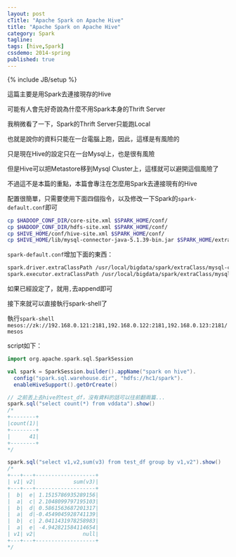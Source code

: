 ```yaml
---
layout: post
cTitle: "Apache Spark on Apache Hive"
title: "Apache Spark on Apache Hive"
category: Spark
tagline:
tags: [hive,Spark]
cssdemo: 2014-spring
published: true
---
```

{% include JB/setup %} 

這篇主要是用Spark去連接現存的Hive

<!-- more -->

可能有人會先好奇說為什麼不用Spark本身的Thrift Server

我稍微看了一下，Spark的Thrift Server只能跑Local

也就是說你的資料只能在一台電腦上跑，因此，這樣是有風險的

只是現在Hive的設定只在一台Mysql上，也是很有風險

但是Hive可以把Metastore移到Mysql Cluster上，這樣就可以避開這個風險了

不過這不是本篇的重點，本篇會專注在怎麼用Spark去連接現有的Hive

配置很簡單，只需要使用下面四個指令，以及修改一下Spark的`spark-default.conf`即可

``` bash
cp $HADOOP_CONF_DIR/core-site.xml $SPARK_HOME/conf/
cp $HADOOP_CONF_DIR/hdfs-site.xml $SPARK_HOME/conf/
cp $HIVE_HOME/conf/hive-site.xml $SPARK_HOME/conf/
cp $HIVE_HOME/lib/mysql-connector-java-5.1.39-bin.jar $SPARK_HOME/extraClass/
```

`spark-default.conf`增加下面的東西：

``` bash
spark.driver.extraClassPath /usr/local/bigdata/spark/extraClass/mysql-connector-java-5.1.39-bin.jar
spark.executor.extraClassPath /usr/local/bigdata/spark/extraClass/mysql-connector-java-5.1.39-bin.jar
```

如果已經設定了，就用`,`去append即可


接下來就可以直接執行spark-shell了

執行`spark-shell mesos://zk://192.168.0.121:2181,192.168.0.122:2181,192.168.0.123:2181/mesos`

script如下：

``` scala
import org.apache.spark.sql.SparkSession

val spark = SparkSession.builder().appName("spark on hive").
  config("spark.sql.warehouse.dir", "hdfs://hc1/spark").
  enableHiveSupport().getOrCreate()

// 之前丟上去hive的test_df，沒有資料的話可以往前翻兩篇...
spark.sql("select count(*) from vddata").show()
/*
+--------+
|count(1)|
+--------+
|      41|
+--------+
*/

spark.sql("select v1,v2,sum(v3) from test_df group by v1,v2").show()
/*
+---+---+-------------------+
| v1| v2|            sum(v3)|
+---+---+-------------------+
|  b|  e| 1.1515786935289156|
|  a|  c| 2.1048099797195103|
|  b|  d| 0.5861563687201317|
|  a|  d|-0.4549045928741139|
|  b|  c| 2.0411431978258983|
|  a|  e| -4.942821584114654|
| v1| v2|               null|
+---+---+-------------------+
*/
```

